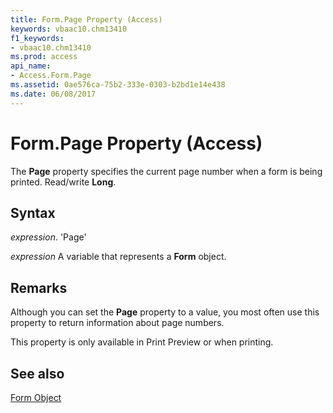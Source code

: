 ```yaml
---
title: Form.Page Property (Access)
keywords: vbaac10.chm13410
f1_keywords:
- vbaac10.chm13410
ms.prod: access
api_name:
- Access.Form.Page
ms.assetid: 0ae576ca-75b2-333e-0303-b2bd1e14e438
ms.date: 06/08/2017
---
```



# Form.Page Property (Access)

The  **Page** property specifies the current page number when a form is being printed. Read/write **Long**.


## Syntax

 _expression_. 'Page'

 _expression_ A variable that represents a **Form** object.


## Remarks

Although you can set the  **Page** property to a value, you most often use this property to return information about page numbers.

This property is only available in Print Preview or when printing.


## See also


[Form Object](Access.Form.md)

